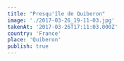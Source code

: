 ```yaml
---
title: "Presqu'île de Quiberon"
image: './2017-03-26_19-11-03.jpg'
takenAt: '2017-03-26T17:11:03.000Z'
country: 'France'
place: 'Quiberon'
publish: true
---
```

